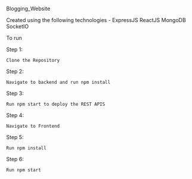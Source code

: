  Blogging_Website
 
Created using the following technologies - 
ExpressJS
ReactJS
MongoDB
SocketIO

To run 

Step 1:
```
Clone the Repository
```

Step 2:
```
Navigate to backend and run npm install
```

Step 3:
```
Run npm start to deploy the REST APIS
```

Step 4:
```
Navigate to Frontend
```

Step 5:
```
Run npm install
```

Step 6:
```
Run npm start
```




